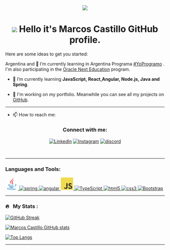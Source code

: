 <div id="header" align="center">

  <img src="https://media.giphy.com/media/M9gbBd9nbDrOTu1Mqx/giphy.gif" width="100"/>

</div>
<h1 align="center"><img src="https://media.giphy.com/media/hvRJCLFzcasrR4ia7z/giphy.gif" width="30"> Hello it's Marcos Castillo GitHub profile. </h1>

Here are some ideas to get you started:

Argentina and 🌱 I’m currently learning in Argentina Programa <a href="http://yoprogramo.org.ar/como-aprendo/">#YoProgramo</a> . I'm also participating in the <a href="https://www.oracle.com/ar/education/oracle-next-education/">Oracle Next Education</a> program.

- 🌱 I’m currently learning **JavaScript, React,Angular, Node.js, Java and Spring**.

- 💼 I'm working on my portfolio. Meanwhile you can see all my projects on [GitHub](https://github.com/Marcos-Castillo?tab=repositories).

---

- 📫 How to reach me:

<h3 align="center">Connect with me:</h3>
<p></p>
<p align="center">
<a href="https://www.linkedin.com/in/marcos-developer/" target="blank"><img align="center" src="https://raw.githubusercontent.com/rahuldkjain/github-profile-readme-generator/master/src/images/icons/Social/linked-in-alt.svg" alt="LinkedIn" height="30" width="40" /></a>
<a href="https://www.instagram.com/marcos_e_castillo/" target="blank"><img align="center" src="https://raw.githubusercontent.com/rahuldkjain/github-profile-readme-generator/master/src/images/icons/Social/instagram.svg" alt="Instagram" height="30" width="40" /></a>
<a href="https://discord.gg/bBtzExKt" target="blank"><img align="center" src="https://raw.githubusercontent.com/rahuldkjain/github-profile-readme-generator/master/src/images/icons/Social/discord.svg" alt="discord" height="30" width="40" /></a>
</p>

<p align="center">
<img src="https://komarev.com/ghpvc/?username=Marcos-Castillo&style=flat-square&color=blue" alt=""></p>

---

<h3 align="left">Languages and Tools:</h3>
<p></p>
<p align="left"> 
<a href="https://www.java.com" target="_blank" rel="noreferrer"> 
<img src="https://raw.githubusercontent.com/devicons/devicon/master/icons/java/java-original.svg" alt="java" width="40" height="40"/> 
</a>  
<a href="https://spring.io/" target="_blank" rel="noreferrer"> 
<img src="https://spring.io/images/spring-logo-9146a4d3298760c2e7e49595184e1975.svg" alt="spring" width="40" height="40"/> 
</a> 
<a href="https://angular.io/" target="_blank" rel="noreferrer"> 
<img src="https://upload.wikimedia.org/wikipedia/commons/thumb/c/cf/Angular_full_color_logo.svg/2048px-Angular_full_color_logo.svg.png" alt="angular" width="40" height="40"/> 
</a> 
<a href="https://developer.mozilla.org/en-US/docs/Web/JavaScript" target="_blank" rel="noreferrer"> 
<img src="https://raw.githubusercontent.com/devicons/devicon/master/icons/javascript/javascript-original.svg" alt="javascript" width="40" height="40"/> 
</a> 
<a href="https://www.typescriptlang.org/" target="_blank" rel="noreferrer"> 
<img src="https://upload.wikimedia.org/wikipedia/commons/thumb/4/4c/Typescript_logo_2020.svg/300px-Typescript_logo_2020.svg.png" alt="TypeScript" width="40" height="40"/> 
</a> 
<a href="https://developer.mozilla.org/en-US/docs/Web/HTML" target="_blank" rel="noreferrer"> 
<img src="https://cdn.jsdelivr.net/gh/devicons/devicon/icons/html5/html5-original-wordmark.svg" alt="html5" width="40" height="40"/> 
</a> 
<a href="https://developer.mozilla.org/en-US/docs/Web/CSS" target="_blank" rel="noreferrer"> 
<img src="https://cdn.jsdelivr.net/gh/devicons/devicon/icons/css3/css3-original-wordmark.svg" alt="css3" width="40" height="40"/> 
</a>
<a href="https://getbootstrap.com/" target="_blank" rel="noreferrer"> 
<img src="https://getbootstrap.com/docs/5.2/assets/brand/bootstrap-logo-shadow.png" alt="Bootstrap" width="40" height="40"/> 
</a>
</p>

---

### 🔥 &nbsp; My Stats :

[![GitHub Streak](http://github-readme-streak-stats.herokuapp.com?user=Marcos-Castillo&theme=vision-friendly-dark&background=000000)](https://git.io/streak-stats)

[![Marcos Castillo GitHub stats](https://github-readme-stats.vercel.app/api?username=Marcos-Castillo&show_icons=true&theme=vision-friendly-dark&hide_border=true)](https://github.com/anuraghazra/github-readme-stats)

[![Top Langs](https://github-readme-stats.vercel.app/api/top-langs/?username=Marcos-Castillo&layout=compact&theme=vision-friendly-dark)](https://github.com/anuraghazra/github-readme-stats)

---
